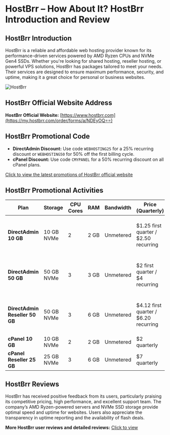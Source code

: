 # HostBrr – How About It? HostBrr Introduction and Review

## HostBrr Introduction
HostBrr is a reliable and affordable web hosting provider known for its performance-driven services powered by AMD Ryzen CPUs and NVMe Gen4 SSDs. Whether you're looking for shared hosting, reseller hosting, or powerful VPS solutions, HostBrr has packages tailored to meet your needs. Their services are designed to ensure maximum performance, security, and uptime, making it a great choice for personal or business websites.

![HostBrr](https://github.com/user-attachments/assets/09d9704e-fa36-4351-a667-96e6652e3c25)

## HostBrr Official Website Address
**HostBrr Official Website:** [https://www.hostbrr.com](https://my.hostbrr.com/order/forms/a/NDEyOQ==)

## HostBrr Promotional Code
- **DirectAdmin Discount:** Use code `WEBHOSTING25` for a 25% recurring discount or `WEBHOSTING50` for 50% off the first billing cycle.
- **cPanel Discount:** Use code `CMYPANEL` for a 50% recurring discount on all cPanel plans.

[Click to view the latest promotions of HostBrr official website](https://my.hostbrr.com/order/forms/a/NDEyOQ==)

## HostBrr Promotional Activities

| Plan                     | Storage        | CPU Cores | RAM    | Bandwidth        | Price (Quarterly)  | Purchase Link                       |
|--------------------------|----------------|-----------|--------|------------------|-------------------|-------------------------------------|
| **DirectAdmin 10 GB**     | 10 GB NVMe     | 2         | 2 GB   | Unmetered        | $1.25 first quarter / $2.50 recurring | [Order USA](https://my.hostbrr.com/order/forms/a/NDEyOQ==) \| [Order Germany](https://my.hostbrr.com/order/forms/a/NDEyOQ==) \| [Order Singapore](https://my.hostbrr.com/order/forms/a/NDEyOQ==) |
| **DirectAdmin 50 GB**     | 50 GB NVMe     | 3         | 3 GB   | Unmetered        | $2 first quarter / $4 recurring      | [Order USA](https://my.hostbrr.com/order/forms/a/NDEyOQ==) \| [Order Germany](https://my.hostbrr.com/order/forms/a/NDEyOQ==) \| [Order Singapore](https://my.hostbrr.com/order/forms/a/NDEyOQ==) |
| **DirectAdmin Reseller 50 GB** | 50 GB NVMe | 3         | 6 GB   | Unmetered        | $4.12 first quarter / $6.20 recurring | [Order USA](https://my.hostbrr.com/order/forms/a/NDEyOQ==) \| [Order Germany](https://my.hostbrr.com/order/forms/a/NDEyOQ==) \| [Order Singapore](https://my.hostbrr.com/order/forms/a/NDEyOQ==) |
| **cPanel 10 GB**          | 10 GB NVMe     | 2         | 2 GB   | Unmetered        | $2 quarterly                           | [Order EU, USA, SG](https://my.hostbrr.com/order/forms/a/NDEyOQ==) |
| **cPanel Reseller 25 GB** | 25 GB NVMe     | 3         | 6 GB   | Unmetered        | $7 quarterly                           | [Order EU, USA, SG](https://my.hostbrr.com/order/forms/a/NDEyOQ==) |

## HostBrr Reviews
HostBrr has received positive feedback from its users, particularly praising its competitive pricing, high performance, and excellent support team. The company’s AMD Ryzen-powered servers and NVMe SSD storage provide optimal speed and uptime for websites. Users also appreciate the transparency in uptime reporting and the availability of flash deals.

**More HostBrr user reviews and detailed reviews:** [Click to view](https://my.hostbrr.com/order/forms/a/NDEyOQ==)
